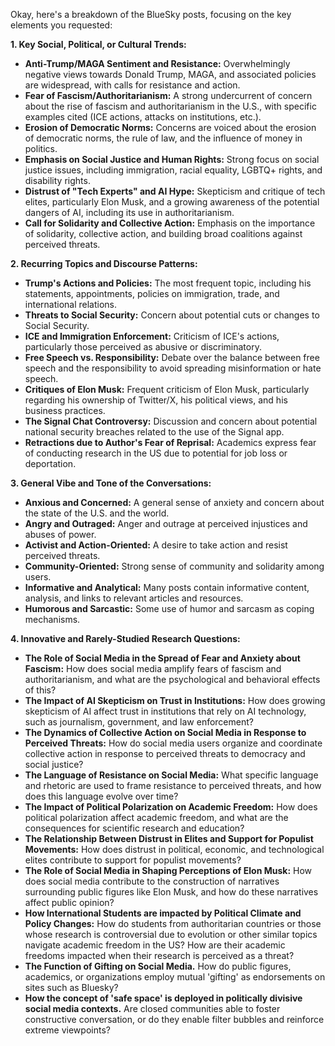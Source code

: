 Okay, here's a breakdown of the BlueSky posts, focusing on the key elements you requested:

**1. Key Social, Political, or Cultural Trends:**

*   **Anti-Trump/MAGA Sentiment and Resistance:** Overwhelmingly negative views towards Donald Trump, MAGA, and associated policies are widespread, with calls for resistance and action.
*   **Fear of Fascism/Authoritarianism:** A strong undercurrent of concern about the rise of fascism and authoritarianism in the U.S., with specific examples cited (ICE actions, attacks on institutions, etc.).
*   **Erosion of Democratic Norms:** Concerns are voiced about the erosion of democratic norms, the rule of law, and the influence of money in politics.
*   **Emphasis on Social Justice and Human Rights:** Strong focus on social justice issues, including immigration, racial equality, LGBTQ+ rights, and disability rights.
*   **Distrust of "Tech Experts" and AI Hype:** Skepticism and critique of tech elites, particularly Elon Musk, and a growing awareness of the potential dangers of AI, including its use in authoritarianism.
*   **Call for Solidarity and Collective Action:** Emphasis on the importance of solidarity, collective action, and building broad coalitions against perceived threats.

**2. Recurring Topics and Discourse Patterns:**

*   **Trump's Actions and Policies:** The most frequent topic, including his statements, appointments, policies on immigration, trade, and international relations.
*   **Threats to Social Security:** Concern about potential cuts or changes to Social Security.
*   **ICE and Immigration Enforcement:** Criticism of ICE's actions, particularly those perceived as abusive or discriminatory.
*   **Free Speech vs. Responsibility:** Debate over the balance between free speech and the responsibility to avoid spreading misinformation or hate speech.
*   **Critiques of Elon Musk:** Frequent criticism of Elon Musk, particularly regarding his ownership of Twitter/X, his political views, and his business practices.
*   **The Signal Chat Controversy:** Discussion and concern about potential national security breaches related to the use of the Signal app.
*   **Retractions due to Author's Fear of Reprisal:** Academics express fear of conducting research in the US due to potential for job loss or deportation.

**3. General Vibe and Tone of the Conversations:**

*   **Anxious and Concerned:** A general sense of anxiety and concern about the state of the U.S. and the world.
*   **Angry and Outraged:** Anger and outrage at perceived injustices and abuses of power.
*   **Activist and Action-Oriented:** A desire to take action and resist perceived threats.
*   **Community-Oriented:** Strong sense of community and solidarity among users.
*   **Informative and Analytical:** Many posts contain informative content, analysis, and links to relevant articles and resources.
*   **Humorous and Sarcastic:** Some use of humor and sarcasm as coping mechanisms.

**4. Innovative and Rarely-Studied Research Questions:**

*   **The Role of Social Media in the Spread of Fear and Anxiety about Fascism:** How does social media amplify fears of fascism and authoritarianism, and what are the psychological and behavioral effects of this?
*   **The Impact of AI Skepticism on Trust in Institutions:** How does growing skepticism of AI affect trust in institutions that rely on AI technology, such as journalism, government, and law enforcement?
*   **The Dynamics of Collective Action on Social Media in Response to Perceived Threats:** How do social media users organize and coordinate collective action in response to perceived threats to democracy and social justice?
*   **The Language of Resistance on Social Media:** What specific language and rhetoric are used to frame resistance to perceived threats, and how does this language evolve over time?
*   **The Impact of Political Polarization on Academic Freedom:** How does political polarization affect academic freedom, and what are the consequences for scientific research and education?
*   **The Relationship Between Distrust in Elites and Support for Populist Movements:** How does distrust in political, economic, and technological elites contribute to support for populist movements?
*   **The Role of Social Media in Shaping Perceptions of Elon Musk:** How does social media contribute to the construction of narratives surrounding public figures like Elon Musk, and how do these narratives affect public opinion?
*   **How International Students are impacted by Political Climate and Policy Changes:** How do students from authoritarian countries or those whose research is controversial due to evolution or other similar topics navigate academic freedom in the US? How are their academic freedoms impacted when their research is perceived as a threat?
*   **The Function of Gifting on Social Media.** How do public figures, academics, or organizations employ mutual 'gifting' as endorsements on sites such as Bluesky?
*  **How the concept of 'safe space' is deployed in politically divisive social media contexts.** Are closed communities able to foster constructive conversation, or do they enable filter bubbles and reinforce extreme viewpoints?

